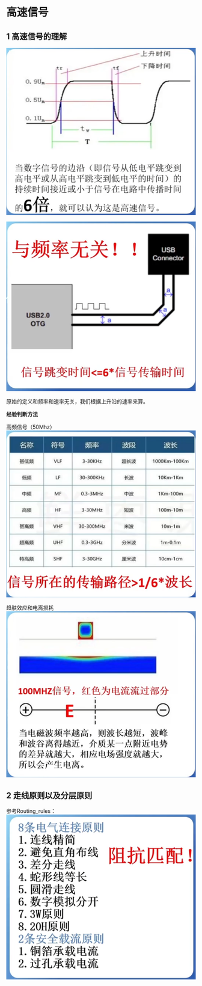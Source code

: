 # 高速信号

## 1 高速信号的理解

![Alt text](image.png)

![Alt text](image-1.png)

原始的定义和频率和速率无关，我们根据上升沿的速率来算。

**经验判断方法**

高频信号（50Mhz）
![Alt text](image-2.png)

趋肤效应和电离损耗
![Alt text](image-3.png)

## 2 走线原则以及分层原则

参考Routing_rules：
![Alt text](image-4.png)

